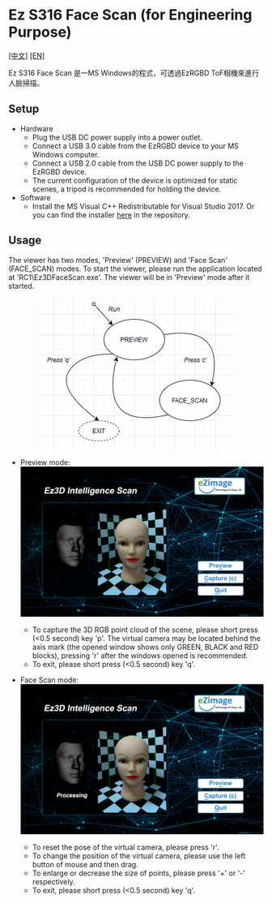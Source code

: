 # Ez S316 Face Scan (for Engineering Purpose)
[[中文]](README.md) [[EN]](README.en.md)

Ez S316 Face Scan 是一MS Windows的程式，可透過EzRGBD ToF相機來進行人臉掃描。

## Setup
* Hardware
  * Plug the USB DC power supply into a power outlet.
  * Connect a USB 3.0 cable from the EzRGBD device to your MS Windows computer.
  * Connect a USB 2.0 cable from the USB DC power supply to the EzRGBD device.
  * The current configuration of the device is optimized for static scenes, a tripod is recommended for holding the device.
* Software
  * Install the MS Visual C++ Redistributable for Visual Studio 2017. Or you can find the installer [here](https://github.com/kevinliu-ez/Ez-S316-viewer/blob/master/Setup/MSVCRedist_x64_VS2015-2017-2019.exe) in the repository.

## Usage
The viewer has two modes, 'Preview' (PREVIEW) and 'Face Scan' (FACE_SCAN) modes. To start the viewer, please run the application located at 'RC1\Ez3DFaceScan.exe'. The viewer will be in 'Preview' mode after it started.

<p align="center"> 
<img src="https://github.com/kevinliu-ez/Ez-3DMM-face-viewer/blob/master/README/Viewer_StateMachine.png">
</p>

* Preview mode:
![](https://github.com/kevinliu-ez/Ez-3DMM-face-viewer/blob/master/README/GUI_FaceROI.png)
  * To capture the 3D RGB point cloud of the scene, please short press (<0.5 second) key 'p'. The virtual camera may be located behind the axis mark (the opened window shows only GREEN, BLACK and RED blocks), pressing 'r' after the windows opened is recommended.
  * To exit, please short press (<0.5 second) key 'q'.

* Face Scan mode:
![](https://github.com/kevinliu-ez/Ez-3DMM-face-viewer/blob/master/README/GUI_Prcing.png)
  * To reset the pose of the virtual camera, please press 'r'.
  * To change the position of the virtual camera, please use the left button of mouse and then drag.
  * To enlarge or decrease the size of points, please press '+' or '-' respectively.
  * To exit, please short press (<0.5 second) key 'q'.

